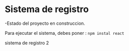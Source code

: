 <h1>Sistema de registro</h1>

-Estado del proyecto en construccion.

Para ejecutar el sistema, debes poner :
```npm instal react```


sistema de registro 2
